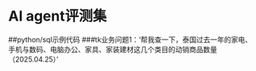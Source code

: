 # AI agent评测集
##python/sql示例代码
###tk业务问题1：‘帮我查一下，泰国过去一年的家电、手机与数码、电脑办公、家具、家装建材这几个类目的动销商品数量（2025.04.25）’
